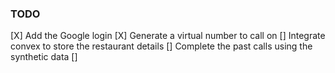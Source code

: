 ### TODO
[X] Add the Google login
[X] Generate a virtual number to call on
[] Integrate convex to store the restaurant details
[] Complete the past calls using the synthetic data
[]